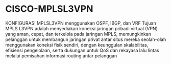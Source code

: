# CISCO-MPLSL3VPN

KONFIGURASI MPLSL3VPN menggunakan OSPF, IBGP, dan VRF
Tujuan MPLS L3VPN adalah menyediakan koneksi jaringan pribadi virtual (VPN) yang aman, cepat, dan terkelola pada jaringan MPLS, memungkinkan pelanggan untuk membangun jaringan privat antar situs mereka seolah-olah menggunakan koneksi fisik sendiri, dengan keunggulan skalabilitas, efisiensi pengelolaan, serta dukungan untuk QoS dan rekayasa lalu lintas melalui pemisahan informasi routing antar pelanggan
